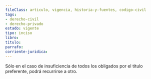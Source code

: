 ```yaml
---
fileClass: articulo, vigencia, historia-y-fuentes, codigo-civil
tags:
- derecho-civil
- derecho-privado
estado: vigente
tipo: inciso
libro:
titulo:
parrafo:
corriente-juridica:
---
```

Sólo en el caso de insuficiencia de todos los obligados por el título preferente, podrá recurrirse a otro.